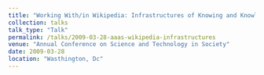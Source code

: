 ```yaml
---
title: "Working With/in Wikipedia: Infrastructures of Knowing and Knowledge Production"
collection: talks
talk_type: "Talk"
permalink: /talks/2009-03-28-aaas-wikipedia-infrastructures
venue: "Annual Conference on Science and Technology in Society"
date: 2009-03-28
location: "Wasthington, Dc"
---
```

